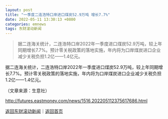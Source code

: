 ```yaml
---
layout: post
title: "一季度二连浩特口岸进口煤炭52.9万吨 增长7.7%"
date: 2022-05-11 13:30:13 +0800
categories: emnews
tags: 东财滚动新闻
---
```

> 据二连海关统计，二连浩特口岸2022年一季度进口煤炭52.9万吨，较上年同期增长7.7%。预计零关税政策的落地实施，年内将为口岸煤炭进口企业减少关税负担1.2亿——1.4亿元。

<p>据二连海关统计，二连浩特口岸2022年一季度进口煤炭52.9万吨，较上年同期增长7.7%。预计零关税政策的落地实施，年内将为口岸煤炭进口企业减少关税负担1.2亿——1.4亿元。</p><p class="em_media">（文章来源：生意社）</p>

<http://futures.eastmoney.com/news/1516,202205112375617686.html>

[返回东财滚动新闻](//finews.withounder.com/emnews/)｜[返回首页](//finews.withounder.com/)